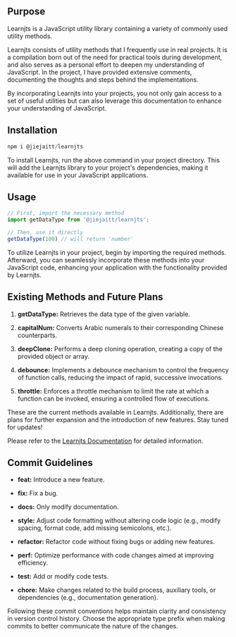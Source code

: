 ## Purpose

Learnjts is a JavaScript utility library containing a variety of commonly used utility methods.

Learnjts consists of utility methods that I frequently use in real projects. It is a compilation born out of the need for practical tools during development, and also serves as a personal effort to deepen my understanding of JavaScript. In the project, I have provided extensive comments, documenting the thoughts and steps behind the implementations.

By incorporating Learnjts into your projects, you not only gain access to a set of useful utilities but can also leverage this documentation to enhance your understanding of JavaScript.

## Installation

```js
npm i @jiejaitt/learnjts
```

To install Learnjts, run the above command in your project directory. This will add the Learnjts library to your project's dependencies, making it available for use in your JavaScript applications.

## Usage

```js
// First, import the necessary method
import getDataType from '@jiejaitt/learnjts';

// Then, use it directly
getDataType(100) // will return 'number'
```

To utilize Learnjts in your project, begin by importing the required methods. Afterward, you can seamlessly incorporate these methods into your JavaScript code, enhancing your application with the functionality provided by Learnjts.

## Existing Methods and Future Plans

1. **getDataType:** Retrieves the data type of the given variable.
   
2. **capitalNum:** Converts Arabic numerals to their corresponding Chinese counterparts.
   
3. **deepClone:** Performs a deep cloning operation, creating a copy of the provided object or array.
   
4. **debounce:** Implements a debounce mechanism to control the frequency of function calls, reducing the impact of rapid, successive invocations.
   
5. **throttle:** Enforces a throttle mechanism to limit the rate at which a function can be invoked, ensuring a controlled flow of executions.

These are the current methods available in Learnjts. Additionally, there are plans for further expansion and the introduction of new features. Stay tuned for updates!

Please refer to the [Learnjts Documentation](https://jiejaitt.js.org) for detailed information.


## Commit Guidelines

- **feat:** Introduce a new feature.
  
- **fix:** Fix a bug.
  
- **docs:** Only modify documentation.
  
- **style:** Adjust code formatting without altering code logic (e.g., modify spacing, format code, add missing semicolons, etc.).
  
- **refactor:** Refactor code without fixing bugs or adding new features.
  
- **perf:** Optimize performance with code changes aimed at improving efficiency.
  
- **test:** Add or modify code tests.
  
- **chore:** Make changes related to the build process, auxiliary tools, or dependencies (e.g., documentation generation).

Following these commit conventions helps maintain clarity and consistency in version control history. Choose the appropriate type prefix when making commits to better communicate the nature of the changes.

